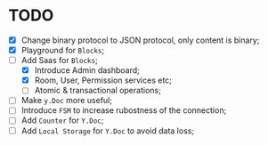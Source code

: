 # TODO

- [x] Change binary protocol to JSON protocol, only content is binary;
- [x] Playground for `Blocks`;
- [ ] Add Saas for `Blocks`;
  - [x] Introduce Admin dashboard;
  - [x] Room, User, Permission services etc;
  - [ ] Atomic & transactional operations;
- [ ] Make `y.Doc` more useful;
- [ ] Introduce `FSM` to increase rubostness of the connection;
- [ ] Add `Counter` for `Y.Doc`;
- [ ] Add `Local Storage` for `Y.Doc` to avoid data loss;
